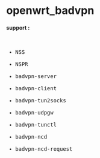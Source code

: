 # openwrt_badvpn
<h4>support :</h4>
<pre>
<ul>
<li>NSS</li>
<li>NSPR</li>
<li>badvpn-server</li>
<li>badvpn-client</li>
<li>badvpn-tun2socks</li>
<li>badvpn-udpgw</li>
<li>badvpn-tunctl</li>
<li>badvpn-ncd</li>
<li>badvpn-ncd-request</li>
</ul>
</pre>
